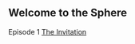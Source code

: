## Welcome to the Sphere

Episode 1 [The Invitation](https://github.com/Axident/Sphere/blob/master/pilot.html)